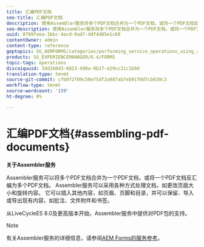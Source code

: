 ```yaml
---
title: 汇编PDF文档
seo-title: 汇编PDF文档
description: 使用Assembler服务将多个PDF文档合并为一个PDF文档，或将一个PDF文档反汇编为多个PDF文档。
seo-description: 使用Assembler服务将多个PDF文档合并为一个PDF文档，或将一个PDF文档反汇编为多个PDF文档。
uuid: 0789feea-1bbc-4acd-9ad7-ddf4d05e1c68
contentOwner: admin
content-type: reference
geptopics: SG_AEMFORMS/categories/performing_service_operations_using_apis
products: SG_EXPERIENCEMANAGER/6.4/FORMS
topic-tags: operations
discoiquuid: 3dd2b0d3-6023-490a-9b17-e29cc21c1b9d
translation-type: tm+mt
source-git-commit: cfb072f09c50e75df3a987ab7eb91f0d7cb920c3
workflow-type: tm+mt
source-wordcount: '159'
ht-degree: 0%

---
```



# 汇编PDF文档{#assembling-pdf-documents}

**关于Assembler服务**

Assembler服务可以将多个PDF文档合并为一个PDF文档，或将一个PDF文档反汇编为多个PDF文档。 Assembler服务可以采用各种方式处理文档，如更改页面大小和旋转内容。 它可以插入其他内容，如页眉、页脚和目录，并可以保留、导入或导出现有内容，如批注、文件附件和书签。

从LiveCycleES 8.0及更高版本开始，Assembler服务中提供对PDF包的支持。

>[!NOTE]
>
>有关Assembler服务的详细信息，请参阅[AEM Forms的服务参考](https://www.adobe.com/go/learn_aemforms_services_63)。

